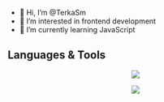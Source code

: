 - 👋 Hi, I’m @TerkaSm
- 👀 I’m interested in frontend development
- 🌱 I’m currently learning JavaScript

<h2>Languages & Tools</h2>

<p align="center">
  <a href="https://skillicons.dev">
    <img src="https://skillicons.dev/icons?i=html,css,sass,js,nodejs" />
  </a>
</p>

<p align="center">
  <a href="https://skillicons.dev">
    <img src="https://skillicons.dev/icons?i=git, github, figma, xd, vscode " />
  </a>
</p>
<!---
TerkaSm/TerkaSm is a ✨ special ✨ repository because its `README.md` (this file) appears on your GitHub profile.
You can click the Preview link to take a look at your changes.
--->

